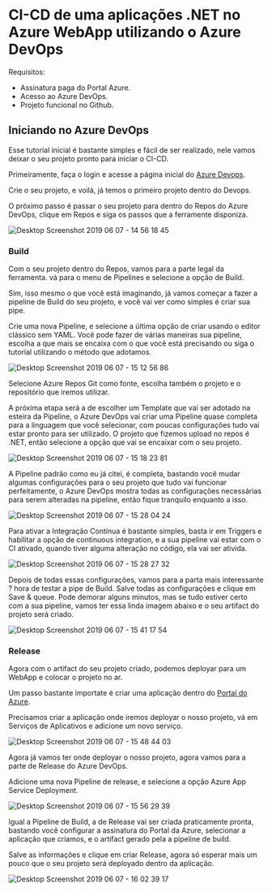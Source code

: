 # CI-CD de uma aplicações .NET no Azure WebApp utilizando o Azure DevOps

Requisitos:
- Assinatura paga do Portal Azure.
- Acesso ao Azure DevOps.
- Projeto funcional no Github.

## Iniciando no Azure DevOps

Esse tutorial inicial é bastante simples e fácil de ser realizado, nele vamos deixar o seu projeto pronto para iniciar o CI-CD.

Primeiramente, faça o login e acesse a página inicial do  [Azure Devops](https://dev.azure.com).

Crie o seu projeto, e voilá, já temos o primeiro projeto dentro do Devops.

O próximo passo é passar o seu projeto para dentro do Repos do Azure DevOps, clique em Repos e siga os passos que a ferramente disponiza.

![Desktop Screenshot 2019 06 07 - 14 56 18 45](https://user-images.githubusercontent.com/45598049/59124359-ce5d3e00-8935-11e9-9ee8-dc0fcfc642b5.png)

### Build

Com o seu projeto dentro do Repos, vamos para a parte legal da ferramenta. vá para o menu de Pipelines e selecione a opção de Build.

Sim, isso mesmo o que você está imaginando, já vamos começar a fazer a pipeline de Build do seu projeto, e você vai ver como simples é criar sua pipe.

Crie uma nova Pipeline, e selecione a última opção de criar usando o editor clássico sem YAML. Você pode fazer de várias maneiras sua pipeline, escolha a que mais se encaixa com o que você está precisando ou siga o tutorial utilizando o método que adotamos.

![Desktop Screenshot 2019 06 07 - 15 12 56 86](https://user-images.githubusercontent.com/45598049/59124780-f4371280-8936-11e9-81a4-a91c756ca0cb.png)

Selecione Azure Repos Git como fonte, escolha também o projeto e o repositório que iremos utilizar.

A próxima etapa será a de escolher um Template que vai ser adotado na esteira da Pipeline, o Azure DevOps vai criar uma Pipeline quase completa para a linguagem que você selecionar, com poucas configurações tudo vai estar pronto para ser utilizado. O projeto que fizemos upload no repos é .NET, então selecione a opção que vai se encaixar com o seu projeto.

![Desktop Screenshot 2019 06 07 - 15 18 23 81](https://user-images.githubusercontent.com/45598049/59125091-bb4b6d80-8937-11e9-8c7b-3808514bb4d7.png)

A Pipeline padrão como eu já citei, é completa, bastando você mudar algumas configurações para o seu projeto que tudo vai funcionar perfeitamente, o Azure DevOps mostra todas as configurações necessárias para serem alteradas na pipeline, então fique tranquilo enquanto a isso.

![Desktop Screenshot 2019 06 07 - 15 28 04 24](https://user-images.githubusercontent.com/45598049/59125671-6b6da600-8939-11e9-958f-4a818528ac22.png)

Para ativar a Integração Contínua é bastante simples, basta ir em Triggers e habilitar a opção de continuous integration, e a sua pipeline vai estar com o CI ativado, quando tiver alguma alteração no código, ela vai ser ativida.

![Desktop Screenshot 2019 06 07 - 15 28 27 32](https://user-images.githubusercontent.com/45598049/59125858-e8008480-8939-11e9-9df4-7dd36814ebf7.png)

Depois de todas essas configurações, vamos para a parta mais interessante ? hora de testar a pipe de Build.
Salve todas as configurações e clique em Save & queue.
Pode demorar alguns minutos, mas se tudo estiver certo com a sua pipeline, vamos ter essa linda imagem abaixo e o seu artifact do projeto será criado.

![Desktop Screenshot 2019 06 07 - 15 41 17 54](https://user-images.githubusercontent.com/45598049/59126178-cb188100-893a-11e9-89f4-833f9dc3841f.png)


### Release

Agora com o artifact do seu projeto criado, podemos deployar para um WebApp e colocar o projeto no ar.

Um passo bastante importate é criar uma aplicação dentro do [Portal do Azure](https://portal.azure.com).

Precisamos criar a aplicação onde iremos deployar o nosso projeto, vá em Serviços de Aplicativos e adicione um novo serviço.

![Desktop Screenshot 2019 06 07 - 15 48 44 03](https://user-images.githubusercontent.com/45598049/59126713-21d28a80-893c-11e9-92ab-0131f70a8105.png)

Agora já vamos ter onde deployar o nosso projeto, agora vamos para a parte de Release do Azure DevOps.

Adicione uma nova Pipeline de release, e selecione a opção Azure App Service Deployment.

![Desktop Screenshot 2019 06 07 - 15 56 29 39](https://user-images.githubusercontent.com/45598049/59127127-251a4600-893d-11e9-8d8a-d16792c4fc8c.png)

Igual a Pipeline de Build, a de Release vai ser criada praticamente pronta, bastando você configurar a assinatura do Portal da Azure, selecionar a aplicação que criamos, e o artifact gerado pela a pipeline de build.

Salve as informações e clique em criar Release, agora só esperar mais um pouco que o seu projeto será deployado dentro da aplicação.

![Desktop Screenshot 2019 06 07 - 16 02 39 17](https://user-images.githubusercontent.com/45598049/59127350-cbfee200-893d-11e9-9a17-df6dfb7c0820.png)



